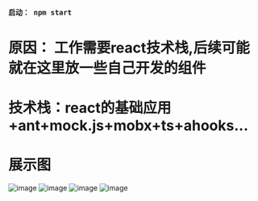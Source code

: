 

### `启动： npm start`
# 原因： 工作需要react技术栈,后续可能就在这里放一些自己开发的组件
# 技术栈：react的基础应用+ant+mock.js+mobx+ts+ahooks...
# 展示图
![image](https://user-images.githubusercontent.com/73623940/155669863-0bd16d69-4a5a-4398-8f01-d733494c68fb.png)
![image](https://user-images.githubusercontent.com/73623940/155669900-30e681b0-97e4-470f-a683-17eb7d9e5f40.png)
![image](https://user-images.githubusercontent.com/73623940/155670033-32ac6289-9911-4ee2-8894-1cb57bd41c45.png)
![image](https://user-images.githubusercontent.com/73623940/155670088-c6b76c53-cd17-4f23-9c03-3fd43710917b.png)



